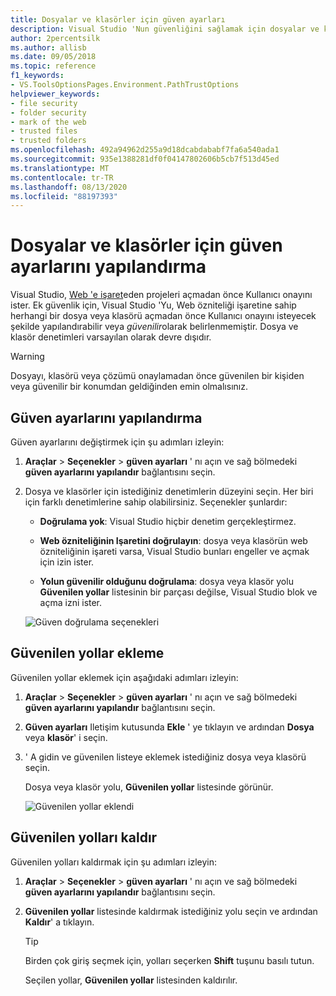 ```yaml
---
title: Dosyalar ve klasörler için güven ayarları
description: Visual Studio 'Nun güvenliğini sağlamak için dosyalar ve klasörler için güven ayarlarını değiştirme hakkında bilgi edinin.
author: 2percentsilk
ms.author: allisb
ms.date: 09/05/2018
ms.topic: reference
f1_keywords:
- VS.ToolsOptionsPages.Environment.PathTrustOptions
helpviewer_keywords:
- file security
- folder security
- mark of the web
- trusted files
- trusted folders
ms.openlocfilehash: 492a94962d255a9d18dcabdababf7fa6a540ada1
ms.sourcegitcommit: 935e1388281df0f04147802606b5cb7f513d45ed
ms.translationtype: MT
ms.contentlocale: tr-TR
ms.lasthandoff: 08/13/2020
ms.locfileid: "88197393"
---
```

# <a name="configure-trust-settings-for-files-and-folders"></a>Dosyalar ve klasörler için güven ayarlarını yapılandırma

Visual Studio, [Web 'e işaret](/previous-versions/windows/internet-explorer/ie-developer/compatibility/ms537628(v=vs.85))eden projeleri açmadan önce Kullanıcı onayını ister. Ek güvenlik için, Visual Studio 'Yu, Web özniteliği işaretine sahip herhangi bir dosya veya klasörü açmadan önce Kullanıcı onayını isteyecek şekilde yapılandırabilir veya *güvenilir*olarak belirlenmemiştir. Dosya ve klasör denetimleri varsayılan olarak devre dışıdır.

> [!WARNING]
> Dosyayı, klasörü veya çözümü onaylamadan önce güvenilen bir kişiden veya güvenilir bir konumdan geldiğinden emin olmalısınız.

## <a name="configure-trust-settings"></a>Güven ayarlarını yapılandırma

Güven ayarlarını değiştirmek için şu adımları izleyin:

1. **Araçlar**  >  **Seçenekler**  >  **güven ayarları** ' nı açın ve sağ bölmedeki **güven ayarlarını yapılandır** bağlantısını seçin.

2. Dosya ve klasörler için istediğiniz denetimlerin düzeyini seçin. Her biri için farklı denetimlerine sahip olabilirsiniz. Seçenekler şunlardır:

   * **Doğrulama yok**: Visual Studio hiçbir denetim gerçekleştirmez.

   * **Web özniteliğinin Işaretini doğrulayın**: dosya veya klasörün web özniteliğinin işareti varsa, Visual Studio bunları engeller ve açmak için izin ister.

   * **Yolun güvenilir olduğunu doğrulama**: dosya veya klasör yolu **Güvenilen yollar** listesinin bir parçası değilse, Visual Studio blok ve açma izni ister.

   ![Güven doğrulama seçenekleri](media/trust-settings.png)

## <a name="add-trusted-paths"></a>Güvenilen yollar ekleme

Güvenilen yollar eklemek için aşağıdaki adımları izleyin:

1. **Araçlar**  >  **Seçenekler**  >  **güven ayarları** ' nı açın ve sağ bölmedeki **güven ayarlarını yapılandır** bağlantısını seçin.

2. **Güven ayarları** Iletişim kutusunda **Ekle** ' ye tıklayın ve ardından **Dosya** veya **klasör**' i seçin.

3. ' A gidin ve güvenilen listeye eklemek istediğiniz dosya veya klasörü seçin.

   Dosya veya klasör yolu, **Güvenilen yollar** listesinde görünür.

   ![Güvenilen yollar eklendi](media/trusted-paths.png)

## <a name="remove-trusted-paths"></a>Güvenilen yolları kaldır

Güvenilen yolları kaldırmak için şu adımları izleyin:

1. **Araçlar**  >  **Seçenekler**  >  **güven ayarları** ' nı açın ve sağ bölmedeki **güven ayarlarını yapılandır** bağlantısını seçin.

2. **Güvenilen yollar** listesinde kaldırmak istediğiniz yolu seçin ve ardından **Kaldır**' a tıklayın.

   > [!TIP]
   > Birden çok giriş seçmek için, yolları seçerken **Shift** tuşunu basılı tutun.

   Seçilen yollar, **Güvenilen yollar** listesinden kaldırılır.
